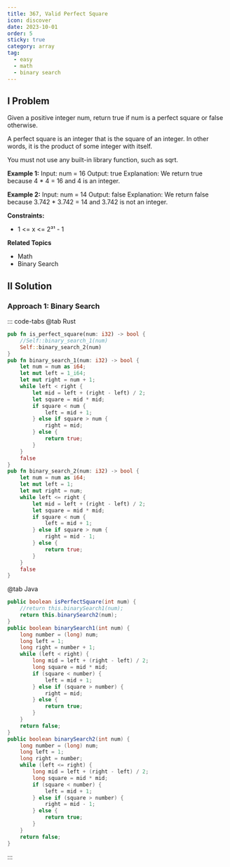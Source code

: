 ```yaml
---
title: 367, Valid Perfect Square
icon: discover
date: 2023-10-01
order: 5
sticky: true
category: array
tag: 
  - easy
  - math
  - binary search
---
```



## I Problem
Given a positive integer num, return true if num is a perfect square or false otherwise.

A perfect square is an integer that is the square of an integer. In other words, it is the product of some integer with itself.

You must not use any built-in library function, such as sqrt.

**Example 1:**
Input: num = 16
Output: true
Explanation: We return true because 4 * 4 = 16 and 4 is an integer.

**Example 2:**
Input: num = 14
Output: false
Explanation: We return false because 3.742 * 3.742 = 14 and 3.742 is not an integer.

**Constraints:**

- 1 <= x <= 2³¹ - 1


**Related Topics**

- Math
- Binary Search

## II Solution
### Approach 1: Binary Search

::: code-tabs
@tab Rust
```rust
pub fn is_perfect_square(num: i32) -> bool {
    //Self::binary_search_1(num)
    Self::binary_search_2(num)
}
pub fn binary_search_1(num: i32) -> bool {
    let num = num as i64;
    let mut left = 1_i64;
    let mut right = num + 1;
    while left < right {
        let mid = left + (right - left) / 2;
        let square = mid * mid;
        if square < num {
            left = mid + 1;
        } else if square > num {
            right = mid;
        } else {
            return true;
        }
    }
    false
}
pub fn binary_search_2(num: i32) -> bool {
    let num = num as i64;
    let mut left = 1;
    let mut right = num;
    while left <= right {
        let mid = left + (right - left) / 2;
        let square = mid * mid;
        if square < num {
            left = mid + 1;
        } else if square > num {
            right = mid - 1;
        } else {
            return true;
        }
    }
    false
}
```

@tab Java
```java
public boolean isPerfectSquare(int num) {
    //return this.binarySearch1(num);
    return this.binarySearch2(num);
}
public boolean binarySearch1(int num) {
    long number = (long) num;
    long left = 1;
    long right = number + 1;
    while (left < right) {
        long mid = left + (right - left) / 2;
        long square = mid * mid;
        if (square < number) {
            left = mid + 1;
        } else if (square > number) {
            right = mid;
        } else {
            return true;
        }
    }
    return false;
}
public boolean binarySearch2(int num) {
    long number = (long) num;
    long left = 1;
    long right = number;
    while (left <= right) {
        long mid = left + (right - left) / 2;
        long square = mid * mid;
        if (square < number) {
            left = mid + 1;
        } else if (square > number) {
            right = mid - 1;
        } else {
            return true;
        }
    }
    return false;
}
```
:::